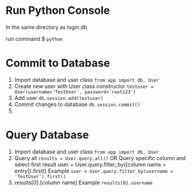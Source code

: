 # Run Python Console
In the same directory as login.db

run command $ `python`

# Commit to Database
1. Import database and user class `from app import db, User`
2. Create new user with User class constructor `testuser = User(username='TestUser', password='root123')`
3. Add user `db.session.add(testuser)`
4. Commit changes to database `db.session.commit()`
5. 
# Query Database
1. Import database and user class `from app import db, User`
2. Query all `results = User.query.all()` OR  Query specific column and select first result user = User.query.filter_by([column name = entry]).first() Example `user = User.query.filter_by(username = 'TestUser').first()`
3. results[0].[column name] Example `results[0].username`

